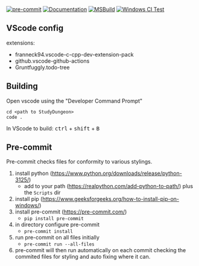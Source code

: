 [![pre-commit](https://github.com/douai724/StudyDungeon/actions/workflows/pre-commit.yml/badge.svg?branch=cmake_dev)](https://github.com/douai724/StudyDungeon/actions/workflows/pre-commit.yml)
[![Documentation](https://github.com/douai724/StudyDungeon/actions/workflows/documentation.yml/badge.svg?branch=cmake_dev)](https://github.com/douai724/StudyDungeon/actions/workflows/documentation.yml)
[![MSBuild](https://github.com/douai724/StudyDungeon/actions/workflows/msbuild.yml/badge.svg?branch=cmake_dev)](https://github.com/douai724/StudyDungeon/actions/workflows/msbuild.yml)
[![Windows CI Test](https://github.com/douai724/StudyDungeon/actions/workflows/windows.yml/badge.svg?branch=cmake_dev)](https://github.com/douai724/StudyDungeon/actions/workflows/windows.yml)

## VScode config

extensions:
- franneck94.vscode-c-cpp-dev-extension-pack
- github.vscode-github-actions
- Gruntfuggly.todo-tree


## Building

Open vscode using the "Developer Command Prompt"
```
cd <path to StudyDungeon>
code .
```

In VScode to build:
<kbd>ctrl</kbd> + <kbd>shift</kbd> + <kbd>B</kbd>


## Pre-commit

Pre-commit checks files for conformity to various stylings.

1. install python (https://www.python.org/downloads/release/python-3125/)
    - add to your path (https://realpython.com/add-python-to-path/) plus the `Scripts` dir
2. install pip (https://www.geeksforgeeks.org/how-to-install-pip-on-windows/)
3. install pre-commit (https://pre-commit.com/)
    - `pip install pre-commit`
4. in directory configure pre-commit
    - `pre-commit install`
5. run pre-commit on all files initially
    - `pre-commit run --all-files`
6. pre-commit will then run automatically on each commit checking the commited files for styling and auto fixing where it can.
